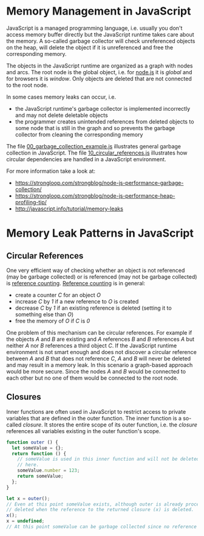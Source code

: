 # Memory Management in JavaScript
JavaScript is a managed programming language, i.e. usually you don't access memory buffer directly but the JavaScript runtime takes care about the memory. A so-called garbage collector will check unreferenced objects on the heap, will delete the object if it is unreferenced and free the corresponding memory.

The objects in the JavaScript runtime are organized as a graph with nodes and arcs. The root node is the global object, i.e. for [node.js](https://nodejs.org/en/) it is _global_ and for browsers it is _window_. Only objects are deleted that are not connected to the root node.

In some cases memory leaks can occur, i.e.
* the JavaScript runtime's garbage collector is implemented incorrectly and may not delete deletable objects
* the programmer creates unintended references from deleted objects to some node that is still in the graph and so prevents the garbage collector from cleaning the corresponding memory

The file [00_garbage_collection_example.js](./00_garbage_collection_example.js) illustrates general garbage collection in JavaScript. The file [10_circular_references.js](./10_circular_references.js) illustrates how circular dependencies are handled in a JavaScript environment.

For more information take a look at:
* https://strongloop.com/strongblog/node-js-performance-garbage-collection/
* https://strongloop.com/strongblog/node-js-performance-heap-profiling-tip/
* http://javascript.info/tutorial/memory-leaks

# Memory Leak Patterns in JavaScript

## Circular References
One very efficient way of checking whether an object is not referenced (may be garbage collected) or is referenced (may not be garbage collected) is [reference counting](https://en.wikipedia.org/wiki/Reference_counting). [Reference counting](https://en.wikipedia.org/wiki/Reference_counting) is in general:
* create a counter _C_ for an object _O_
* increase _C_ by _1_ if a new reference to _O_ is created
* decrease _C_ by _1_ if an existing reference is deleted (setting it to something else than _O_)
* free the memory of _O_ if _C_ is _0_

One problem of this mechanism can be circular references. For example if the objects _A_ and _B_ are existing and _A_ references _B_ and _B_ references _A_ but neither _A_ nor _B_ references a third object _C_. If the JavaScript runtime environment is not smart enough and does not discover a circular reference between _A_ and _B_ that does not reference _C_, _A_ and _B_ will never be deleted and may result in a memory leak. In this scenario a graph-based approach would be more secure. Since the nodes _A_ and _B_ would be connected to each other but no one of them would be connected to the root node.

## Closures
Inner functions are often used in JavaScript to restrict access to private variables that are defined in the outer function. The inner function is a so-called _closure_. It stores the entire scope of its outer function, i.e. the _closure_ references all variables existing in the outer function's scope.

```javascript
function outer () {
  let someValue = {};
  return function () {
    // someValue is used in this inner function and will not be deleted as long as it is referenced
    // here.
    someValue.number = 123;
    return someValue;
  };
}

let x = outer();
// Even at this point someValue exists, although outer is already processed. someValue will be
// deleted when the reference to the returned closure (x) is deleted.
x();
x = undefined;
// At this point someValue can be garbage collected since no reference to this object exists.
```
